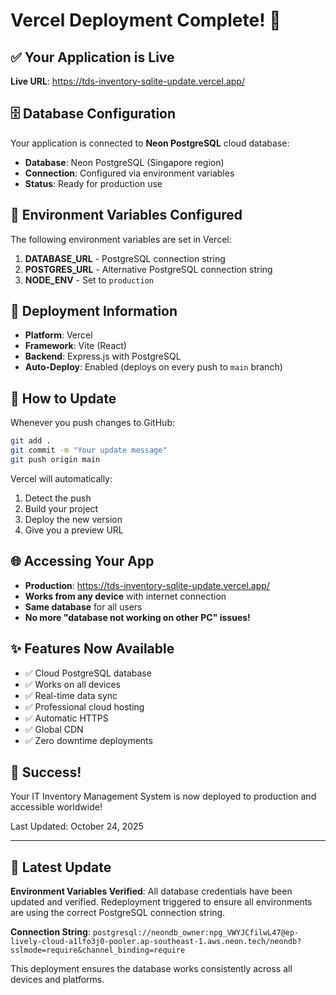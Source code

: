 # Vercel Deployment Complete! 🎉

## ✅ Your Application is Live

**Live URL**: https://tds-inventory-sqlite-update.vercel.app/

## 🗄️ Database Configuration

Your application is connected to **Neon PostgreSQL** cloud database:
- **Database**: Neon PostgreSQL (Singapore region)
- **Connection**: Configured via environment variables
- **Status**: Ready for production use

## 🔧 Environment Variables Configured

The following environment variables are set in Vercel:

1. **DATABASE_URL** - PostgreSQL connection string
2. **POSTGRES_URL** - Alternative PostgreSQL connection string
3. **NODE_ENV** - Set to `production`

## 🚀 Deployment Information

- **Platform**: Vercel
- **Framework**: Vite (React)
- **Backend**: Express.js with PostgreSQL
- **Auto-Deploy**: Enabled (deploys on every push to `main` branch)

## 📝 How to Update

Whenever you push changes to GitHub:
```bash
git add .
git commit -m "Your update message"
git push origin main
```

Vercel will automatically:
1. Detect the push
2. Build your project
3. Deploy the new version
4. Give you a preview URL

## 🌐 Accessing Your App

- **Production**: https://tds-inventory-sqlite-update.vercel.app/
- **Works from any device** with internet connection
- **Same database** for all users
- **No more "database not working on other PC" issues!**

## ✨ Features Now Available

- ✅ Cloud PostgreSQL database
- ✅ Works on all devices
- ✅ Real-time data sync
- ✅ Professional cloud hosting
- ✅ Automatic HTTPS
- ✅ Global CDN
- ✅ Zero downtime deployments

## 🎊 Success!

Your IT Inventory Management System is now deployed to production and accessible worldwide!

Last Updated: October 24, 2025

---

## 🔄 Latest Update

**Environment Variables Verified**: All database credentials have been updated and verified. Redeployment triggered to ensure all environments are using the correct PostgreSQL connection string.

**Connection String**: `postgresql://neondb_owner:npg_VWYJCfilwL47@ep-lively-cloud-a1lfo3j0-pooler.ap-southeast-1.aws.neon.tech/neondb?sslmode=require&channel_binding=require`

This deployment ensures the database works consistently across all devices and platforms.


